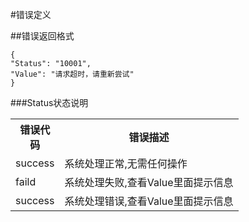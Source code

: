 #错误定义

##错误返回格式

    {
    "Status": "10001",
    "Value": "请求超时，请重新尝试"
    }
###Status状态说明
<table class="table table-bordered table-striped table-condensed">
    <tr>
        <th width="50px">错误代码</th>
	<th>错误描述</th>
    </tr>
    <tr>
        <td width="50px">success</td>
        <td>系统处理正常,无需任何操作</td>
    </tr>
    <tr>
        <td width="50px">faild</td>
        <td>系统处理失败,查看Value里面提示信息</td>
    </tr>
    <tr>
        <td width="50px">success</td>
        <td>系统处理错误,查看Value里面提示信息</td>
    </tr>
</table>